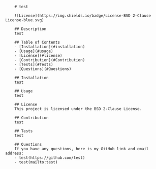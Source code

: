 
        # test 

        ![License](https://img.shields.io/badge/License-BSD 2-Clause License-blue.svg)

        ## Description
        test

        ## Table of Contents
        - [Installation](#installation)
        - [Usage](#usage)
        - [License](#license)
        - [Contribution](#Contribution)
        - [Tests](#Tests)
        - [Questions](#Questions)

        ## Installation
        test

        ## Usage
        test

        ## License
        This project is licensed under the BSD 2-Clause License.

        ## Contribution
        test

        ## Tests
        test

        ## Questions
        If you have any questions, here is my GitHub link and email address:
        - test(https://github.com/test)
        - test(mailto:test)
    